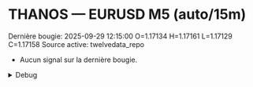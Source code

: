 # THANOS — EURUSD M5 (auto/15m)
Dernière bougie: 2025-09-29 12:15:00  O=1.17134  H=1.17161  L=1.17129  C=1.17158
Source active: twelvedata_repo

- Aucun signal sur la dernière bougie.

<details><summary>Debug</summary>

- TD_API_KEY manquant.

</details>